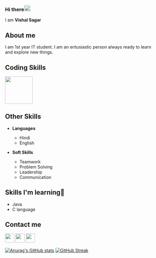 ### Hi there<img src ="https://raw.githubusercontent.com/MartinHeinz/MartinHeinz/master/wave.gif" height ="20px"/>
I am **Vishal Sagar**
## About me
I am 1st year IT student. I am an entusiastic person always ready to learn and explore new things. 
## Coding Skills
<p>
  <img src = "https://th.bing.com/th/id/OIP.aZjgfHcHkusg4or_WQLswAHaHa?pid=ImgDet&rs=1" height="90px"/>
  
  </p>
  
  ## Other Skills
  
  - **Languages**
     - Hindi
     - English
  
  - **Soft Skills**
     - Teamwork
     - Problem Solving
     - Leadership
     - Communication

   ## Skills I'm learning📝
   - Java 
   - C language
## Contact me

[<img src ="https://res.cloudinary.com/practicaldev/image/fetch/s--5wwVBeRi--/c_imagga_scale,f_auto,fl_progressive,h_500,q_auto,w_1000/https://dev-to-uploads.s3.amazonaws.com/i/f3mn2sw6is59zrxhzj51.png" height="30px"/>](https://github.com/VishalSagar1437/VishalSagar1437) [<img src ="https://www.ingenuitydigital.com/wp-content/uploads/2017/05/LinkedIn.png" height="30px"/>](https://www.linkedin.com/feed/?trk=guest_homepage-basic_nav-header-signin) [<img src="https://th.bing.com/th/id/R.1e1fe7050fc9d37f3091fa0f40c7fb13?rik=%2bnNxMnyBnDt7Pg&riu=http%3a%2f%2fwilltorock.com%2fwp-content%2fuploads%2f2020%2f02%2fInstagram-Logo.png&ehk=Z8ByAIuOScXjUE1f6M3hvUIiItUAyqJasbgeEBtXi9E%3d&risl=&pid=ImgRaw&r=0" height="30px"/>](https://www.instagram.com/vishalsagar_1437/)


[![Anurag's GitHub stats](https://github-readme-stats.vercel.app/api?username=VishalSagar1437&showicons=true&theme=dracula&)](https://github.com/anuraghazra/github-readme-stats)
[![GitHub Streak](https://github-readme-streak-stats.herokuapp.com/?user=VishalSagar1437&theme=dark)](https://git.io/streak-stats)

     
 
     
  
  
